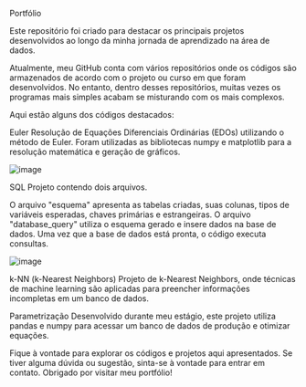 Portfólio

Este repositório foi criado para destacar os principais projetos desenvolvidos ao longo da minha jornada de aprendizado na área de dados.

Atualmente, meu GitHub conta com vários repositórios onde os códigos são armazenados de acordo com o projeto ou curso em que foram desenvolvidos. No entanto, dentro desses repositórios, muitas vezes os programas mais simples acabam se misturando com os mais complexos.

Aqui estão alguns dos códigos destacados:

Euler
Resolução de Equações Diferenciais Ordinárias (EDOs) utilizando o método de Euler. Foram utilizadas as bibliotecas numpy e matplotlib para a resolução matemática e geração de gráficos.

![image](https://github.com/RafaelGuisso/Portfolio/assets/108840079/33c1e7d9-3390-4bc5-a909-c0dce27898d3)

SQL
Projeto contendo dois arquivos.

O arquivo "esquema" apresenta as tabelas criadas, suas colunas, tipos de variáveis esperadas, chaves primárias e estrangeiras.
O arquivo "database_query" utiliza o esquema gerado e insere dados na base de dados. Uma vez que a base de dados está pronta, o código executa consultas.

![image](https://github.com/RafaelGuisso/Portfolio/assets/108840079/31299069-6eab-4c5d-a353-b2077e914564)

k-NN (k-Nearest Neighbors)
Projeto de k-Nearest Neighbors, onde técnicas de machine learning são aplicadas para preencher informações incompletas em um banco de dados.

Parametrização
Desenvolvido durante meu estágio, este projeto utiliza pandas e numpy para acessar um banco de dados de produção e otimizar equações.

Fique à vontade para explorar os códigos e projetos aqui apresentados. Se tiver alguma dúvida ou sugestão, sinta-se à vontade para entrar em contato. Obrigado por visitar meu portfólio!

